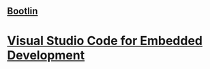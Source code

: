 
## [Bootlin](https://www.youtube.com/@Bootlin/videos)

# [Visual Studio Code for Embedded Development](https://www.youtube.com/watch?v=YGOZIIOWujc&list=PLsKdRAdh1pABrk4necp8hugZGu4nG1mpy&index=3)